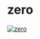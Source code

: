 # zero

[![zero](https://github.com/justadirck/angular/actions/workflows/zero.yml/badge.svg)](https://github.com/justadirck/angular/actions/workflows/zero.yml)
